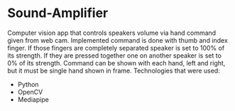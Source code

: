 # Sound-Amplifier
Computer vision app that controls speakers volume via hand command given from web cam.
Implemented command is done with thumb and index finger. If those fingers are completely separated speaker is set to 100% of its strength. If they are pressed together one on another speaker is set to 0% of its strength. 
Command can be shown with each hand, left and right, but it must be single hand shown in frame.
Technologies that were used:
- Python
- OpenCV
- Mediapipe
